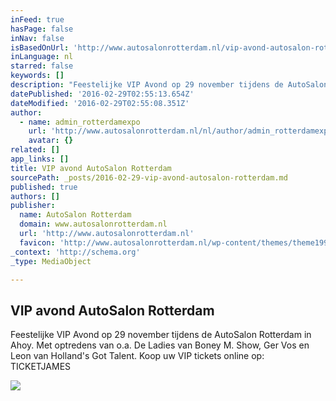 ```yaml
---
inFeed: true
hasPage: false
inNav: false
isBasedOnUrl: 'http://www.autosalonrotterdam.nl/vip-avond-autosalon-rotterdam/'
inLanguage: nl
starred: false
keywords: []
description: "Feestelijke VIP Avond op 29 november tijdens de AutoSalon Rotterdam in Ahoy. Met optredens van o.a. De Ladies van Boney m, Ger Vos en Leon van Holland's Got Talent. Koop uw VIP tickets online op: TICKETJAMES"
datePublished: '2016-02-29T02:55:13.654Z'
dateModified: '2016-02-29T02:55:08.351Z'
author:
  - name: admin_rotterdamexpo
    url: 'http://www.autosalonrotterdam.nl/nl/author/admin_rotterdamexpo/'
    avatar: {}
related: []
app_links: []
title: VIP avond AutoSalon Rotterdam
sourcePath: _posts/2016-02-29-vip-avond-autosalon-rotterdam.md
published: true
authors: []
publisher:
  name: AutoSalon Rotterdam
  domain: www.autosalonrotterdam.nl
  url: 'http://www.autosalonrotterdam.nl'
  favicon: 'http://www.autosalonrotterdam.nl/wp-content/themes/theme1990/favicon.ico'
_context: 'http://schema.org'
_type: MediaObject

---
```

<article style=""><h1>VIP avond AutoSalon Rotterdam</h1><p>Feestelijke VIP Avond op 29 november tijdens de AutoSalon Rotterdam in Ahoy. Met optredens van o.a. De Ladies van Boney M. Show, Ger Vos en Leon van Holland's Got Talent. Koop uw VIP tickets online op: TICKETJAMES</p><img src="https://s3-us-west-2.amazonaws.com/the-grid-img/p/4ba4092c6bdc839bac4f4edbd4475caf508f0e7f.png" /></article>